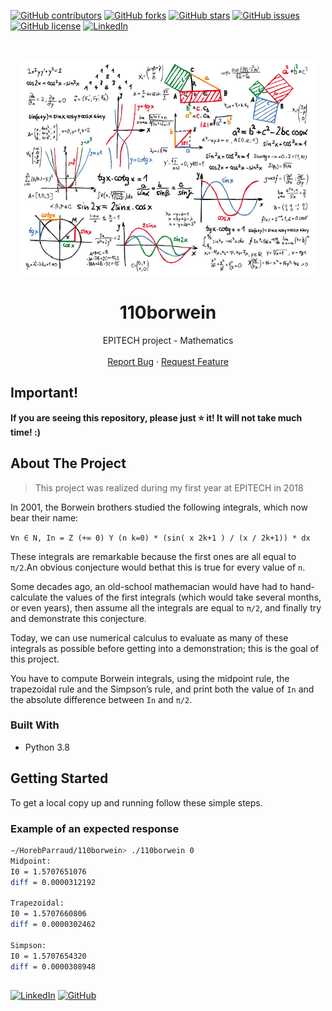 [![GitHub contributors](https://img.shields.io/github/contributors/HorebParraud/110borwein?style=for-the-badge)](https://github.com/HorebParraud/110borwein/graphs/contributors)
[![GitHub forks](https://img.shields.io/github/forks/HorebParraud/110borwein?style=for-the-badge)](https://github.com/HorebParraud/110borwein/network)
[![GitHub stars](https://img.shields.io/github/stars/HorebParraud/110borwein?style=for-the-badge)](https://github.com/HorebParraud/110borwein/stargazers)
[![GitHub issues](https://img.shields.io/github/issues/HorebParraud/110borwein?style=for-the-badge)](https://github.com/HorebParraud/110borwein/issues)
[![GitHub license](https://img.shields.io/github/license/HorebParraud/110borwein?style=for-the-badge)](https://github.com/HorebParraud/110borwein)
[![LinkedIn][linkedin-shield]][linkedin-url]

<!-- PROJECT LOGO -->
<br />
<p align="center">
  <a>
    <img src="Mathematics.png" alt="Logo">
  </a>

  <h1 align="center">110borwein</h1>

  <p align="center">
    EPITECH project - Mathematics
    <br />
    <br />
    <a href="https://github.com/HorepParraud/110borwein/issues">Report Bug</a>
    ·
    <a href="https://github.com/HorebParraud/110borwein/issues">Request Feature</a>
  </p>
</p>


<!-- IMPORTANT -->
## Important!
**If you are seeing this repository, please just ⭐ it! It will not take much time! :)**

<!-- ABOUT THE PROJECT -->
## About The Project

> This project was realized during my first year at EPITECH in 2018

In 2001, the Borwein brothers studied the following integrals, which now bear their name:

`∀n ∈ N, In = Z (+∞ 0) Y (n k=0) * (sin( x 2k+1 ) / (x / 2k+1)) * dx`

These integrals are remarkable because the first ones are all equal to `π/2`.An obvious conjecture would bethat this is true for every value of `n`.

Some decades ago, an old-school mathemacian would have had to hand-calculate the values of the first
integrals (which would take several months, or even years), then assume all the integrals are equal to `π/2`, and finally try and demonstrate this conjecture.

Today, we can use numerical calculus to evaluate as many of these integrals as possible before getting into a demonstration; this is the goal of this project.

You have to compute Borwein integrals, using the midpoint rule, the trapezoidal rule and the Simpson’s rule, and print both the value of `In` and the absolute difference between `In` and `π/2`.

### Built With
* Python 3.8

<!-- GETTING STARTED -->
## Getting Started

To get a local copy up and running follow these simple steps.

### Example of an expected response

```sh
∼/HorebParraud/110borwein> ./110borwein 0
Midpoint:
I0 = 1.5707651076
diff = 0.0000312192

Trapezoidal:
I0 = 1.5707660806
diff = 0.0000302462

Simpson:
I0 = 1.5707654320
diff = 0.0000308948
```
<!--USEFULL LINKS-->
##
[![LinkedIn][linkedin-shield]][linkedin-url] [![GitHub][github-shield]][github-url]

<!-- MARKDOWN LINKS, ALIAS & IMAGES -->
[linkedin-shield]: https://img.shields.io/badge/-LinkedIn-black.svg?style=for-the-badge&logo=linkedin&colorB=555
[linkedin-url]: https://www.linkedin.com/in/horeb-parraud/
[github-shield]: https://img.shields.io/badge/-other_repositories-black.svg?style=for-the-badge&logo=github&colorB=555
[github-url]: https://github.com/HorebParraud?tab=repositories
